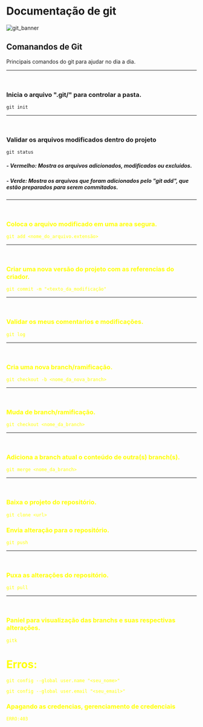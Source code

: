 # Documentação de git
![git_banner](https://github.com/eugeniobr25/Estudo_de_Layout_com_CSS_Flex_e_Grid/assets/132760301/fe90ded4-5a7f-45f5-9740-138283a40152)

## Comanandos de Git
Principais comandos do git para ajudar no dia a dia. 
<hr>
<br>

### Inicia o arquivo ".git/" para controlar a pasta.

````
git init
````
<hr>
<br>

### Validar os arquivos modificados dentro do projeto
````
git status
````

##### - Vermelho: Mostra os arquivos adicionados, modificados ou excluidos. 
##### - Verde: Mostra os arquivos que foram adicionados pelo "git add", que estão preparados para serem commitados. <font color="#ffff00">
<hr>
<br>

### Coloca o arquivo modificado em uma area segura.
````
git add <nome_do_arquivo.extensão>
````
<hr>
<br>

### Criar uma nova versão do projeto com as referencias do criador.
````
git commit -m "<texto_da_modificação"
````
<hr>
<br>

### Validar os meus comentarios e modificações.
````
git log
````
<hr>
<br>

### Cria uma nova branch/ramificação.
````
git checkout -b <nome_da_nova_branch>
````
<hr>
<br>

### Muda de branch/ramificação.
````
git checkout <nome_da_branch>
````
<hr>
<br>

### Adiciona a branch atual o conteúdo de outra(s) branch(s).
````
git merge <nome_da_branch>
````
<hr>
<br>

### Baixa o projeto do repositório.
````
git clone <url>
````

### Envia alteração para o repositório.
````
git push
````
<hr>
<br>

### Puxa as alterações do repositório.
````
git pull
````
<hr>
<br>

### Paniel para visualização das branchs e suas respectivas alterações.
````
gitk
````
# Erros: 
````
git config --global user.name "<seu_nome>"
````
````
git config --global user.email "<seu_email>"
````

### Apagando as credencias, gerenciamento de credenciais
````
ERRO:403
````
